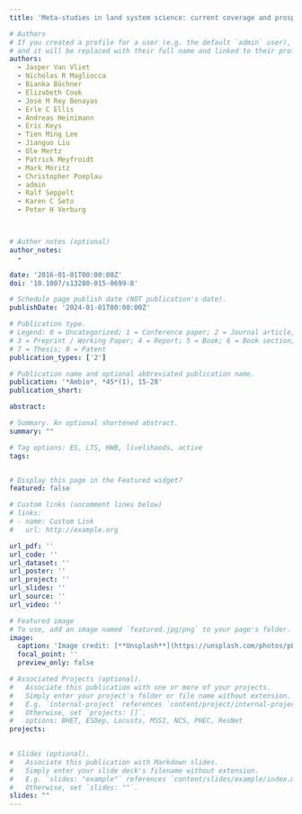 ```yaml
---
title: 'Meta-studies in land system science: current coverage and prospects”'

# Authors
# If you created a profile for a user (e.g. the default `admin` user), write the username (folder name) here
# and it will be replaced with their full name and linked to their profile.
authors:
  - Jasper Van Vliet
  - Nicholas R Magliocca
  - Bianka Büchner
  - Elizabeth Cook
  - José M Rey Benayas
  - Erle C Ellis
  - Andreas Heinimann
  - Eric Keys
  - Tien Ming Lee
  - Jianguo Liu
  - Ole Mertz
  - Patrick Meyfroidt
  - Mark Moritz
  - Christopher Poeplau
  - admin
  - Ralf Seppelt
  - Karen C Seto
  - Peter H Verburg



# Author notes (optional)
author_notes:
  -

date: '2016-01-01T00:00:00Z'
doi: '10.1007/s13280-015-0699-8'

# Schedule page publish date (NOT publication's date).
publishDate: '2024-01-01T00:00:00Z'

# Publication type.
# Legend: 0 = Uncategorized; 1 = Conference paper; 2 = Journal article;
# 3 = Preprint / Working Paper; 4 = Report; 5 = Book; 6 = Book section;
# 7 = Thesis; 8 = Patent
publication_types: ['2']

# Publication name and optional abbreviated publication name.
publication: '*Ambio*, *45*(1), 15-28'
publication_short: 

abstract: 

# Summary. An optional shortened abstract.
summary: ""

# Tag options: ES, LTS, HWB, livelihoods, active
tags: 


# Display this page in the Featured widget?
featured: false

# Custom links (uncomment lines below)
# links:
# - name: Custom Link
#   url: http://example.org

url_pdf: ''
url_code: ''
url_dataset: ''
url_poster: ''
url_project: ''
url_slides: ''
url_source: ''
url_video: ''

# Featured image
# To use, add an image named `featured.jpg/png` to your page's folder.
image:
  caption: 'Image credit: [**Unsplash**](https://unsplash.com/photos/pLCdAaMFLTE)'
  focal_point: ''
  preview_only: false

# Associated Projects (optional).
#   Associate this publication with one or more of your projects.
#   Simply enter your project's folder or file name without extension.
#   E.g. `internal-project` references `content/project/internal-project/index.md`.
#   Otherwise, set `projects: []`.
#   options: BHET, ESDep, Locusts, MSSI, NCS, PHEC, ResNet
projects:
 

# Slides (optional).
#   Associate this publication with Markdown slides.
#   Simply enter your slide deck's filename without extension.
#   E.g. `slides: "example"` references `content/slides/example/index.md`.
#   Otherwise, set `slides: ""`.
slides: ""
---
```


